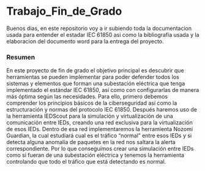 # Trabajo_Fin_de_Grado
Buenos dias, en este repositorio voy a ir subiendo toda la documentacion usada para entender el estadar IEC 61850 asi como la bibliografia usada y la elaboracion del documento word para la entrega del proyecto.

### Resumen
En este proyecto de fin de grado el objetivo principal es descubrir que herramientas se pueden implementar para poder defender todos los sistemas y elementos que forman una subestación eléctrica que tenga implementado el estándar IEC 61850, así como con configurarlas de manera más óptima según las necesidades. Para ello, primero debemos comprender los principios básicos de la ciberseguridad así como la estructuración y normas del protocolo IEC 61850. Después haremos uso de la herramienta IEDScout para la simulación y virtualización de una comunicación entre IEDs, creando una red exclusiva para la virtualización de esos IEDs. Dentro de esa red implementaremos la herramienta Nozomi Guardian, la cual estudiará cual es el tráfico “normal” entre esos IEDs y si detecta alguna anomalía de paquetes en la red nos saltara la alerta correspondiente. Por lo que conseguimos crear una simulación entre IEDs como si fueran de una subestación eléctrica y tenemos la herramienta controlando que todo el tráfico que está detectando es normal. 
